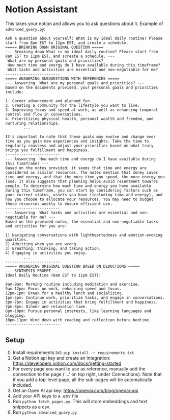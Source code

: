 # Notion Assistant
This takes your notion and allows you to ask questions about it. 
Example of `advanced_query.py`:
```
Ask a question about yourself: What is my ideal daily routine? Please start from 8am EST to 11pm EST, and create a schedule.
===== BREAKING DOWN ORIGINAL QUESTION =====
--- Breaking down What is my ideal daily routine? Please start from 8am EST to 11pm EST, and screate a schedule. ---
 What are my personal goals and priorities?
 How much time and energy do I have available during this timeframe?
 What tasks and activities are essential and non-negotiable for me?
------------------------
===== ANSWERING SUBQUESTIONS WITH REFERENCES =====
--- Answering  What are my personal goals and priorities? ---
Based on the documents provided, your personal goals and priorities include:

1. Career advancement and planned fun.
2. Creating a community for the lifestyle you want to live.
3. Improving focus and speed at work, as well as enhancing temporal control and flow in conversations.
4. Prioritizing physical health, personal wealth and freedom, and nurturing relationships.
        ...

It's important to note that these goals may evolve and change over time as you gain new experiences and insights. Take the time to regularly reassess and adjust your priorities based on what truly brings you fulfillment and happiness.
------------------------
--- Answering  How much time and energy do I have available during this timeframe? ---
Based on the notes provided, it seems that time and energy are considered as similar resources. The notes mention that money saves time and energy, and that the more time you spend, the more energy you lose. It also suggests that planning helps avoid resentment towards people. To determine how much time and energy you have available during this timeframe, you can start by considering factors such as your current status, assets you have (including time and energy), and how you choose to allocate your resources. You may need to budget these resources weekly to ensure efficient use.
------------------------
--- Answering  What tasks and activities are essential and non-negotiable for me? ---
Based on the provided notes, the essential and non-negotiable tasks and activities for you are:

1) Navigating conversations with lightheartedness and emotion-evoking qualities.
2) Admitting when you are wrong.
3) Breathing, thinking, and taking action.
4) Engaging in activities you enjoy.
        ...
------------------------
===== ANSWERING ORIGINAL QUESTION BASED ON DEDUCTIONS =====
--- SYNTHESIS PROMPT ---
Ideal Daily Routine (8am EST to 11pm EST):

8am-9am: Morning routine including meditation and exercise.
9am-12pm: Focus on work, enhancing speed and focus.
12pm-1pm: Break for a healthy lunch and socializing.
1pm-5pm: Continue work, prioritize tasks, and engage in conversations.
5pm-7pm: Engage in activities that bring fulfillment and happiness.
7pm-8pm: Dinner and relaxation time.
8pm-10pm: Pursue personal interests, like learning languages and blogging.
10pm-11pm: Wind down with reading and reflection before bedtime.
------------------------

```

## Setup
0. Install requirements.txt: `pip install -r requirements.txt`
1. Get a Notion api key and create an integration: https://developers.notion.com/docs/getting-started
2. For every page you want to use as reference, manually add the connection to the page ('...' on top right, under Connections). Note that if you add a top-level page, all the sub-pages will be automatically included.
3. Get an Open AI api key: https://openai.com/blog/openai-api
4. Add your API keys to a .env file
5. Run `python fetch_pages.py`. This will store embeddings and text snippets as a csv. 
6. Run `python advanced_query.py`